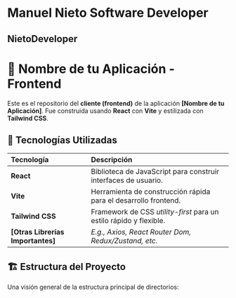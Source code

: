 # Manuel Nieto Software Developer

## NietoDeveloper



# 🚀 Nombre de tu Aplicación - Frontend

Este es el repositorio del **cliente (frontend)** de la aplicación **[Nombre de tu Aplicación]**. Fue construida usando **React** con **Vite** y estilizada con **Tailwind CSS**.

## 🌟 Tecnologías Utilizadas

| Tecnología | Descripción |
| :--- | :--- |
| **React** | Biblioteca de JavaScript para construir interfaces de usuario. |
| **Vite** | Herramienta de construcción rápida para el desarrollo frontend. |
| **Tailwind CSS** | Framework de CSS *utility-first* para un estilo rápido y flexible. |
| **[Otras Librerías Importantes]** | *E.g., Axios, React Router Dom, Redux/Zustand, etc.* |

## 🏗️ Estructura del Proyecto

Una visión general de la estructura principal de directorios:
